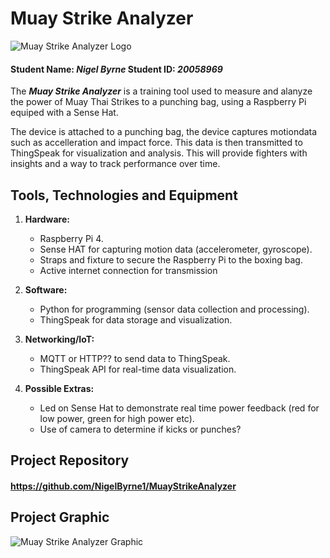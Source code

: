 # Muay Strike Analyzer

![Muay Strike Analyzer Logo ](https://i.ibb.co/nnwXkkV/0101010101-1.png "Muay Strike Analyzer Logo")

#### Student Name: *Nigel Byrne*   Student ID: *20058969*

The ***Muay Strike Analyzer*** is a training tool used to measure and alanyze the power of Muay Thai Strikes to a punching bag, using a Raspberry Pi equiped with a Sense Hat.

The device is attached to a punching bag, the device captures motiondata such as accelleration and impact force. This data is then transmitted to ThingSpeak for visualization and analysis. This will provide fighters with insights and a way to track performance over time. 

## Tools, Technologies and Equipment

1. **Hardware:**
   - Raspberry Pi 4.
   - Sense HAT for capturing motion data (accelerometer, gyroscope).
   - Straps and fixture to secure the Raspberry Pi to the boxing bag.
   - Active internet connection for transmission

2. **Software:**
   - Python for programming (sensor data collection and processing).
   - ThingSpeak for  data storage and visualization.

3. **Networking/IoT:**
   - MQTT or HTTP?? to send data to ThingSpeak.
   - ThingSpeak API for real-time data visualization.

4. **Possible Extras:**
   - Led on Sense Hat to demonstrate real time power feedback (red for low power, green for high power etc).
   - Use of camera to determine if kicks or punches?

## Project Repository
#### https://github.com/NigelByrne1/MuayStrikeAnalyzer

## Project Graphic
![Muay Strike Analyzer Graphic ](https://i.ibb.co/VDXm6Jx/0101010101-Your-Story.png "Muay Strike Analyzer Graphic")
